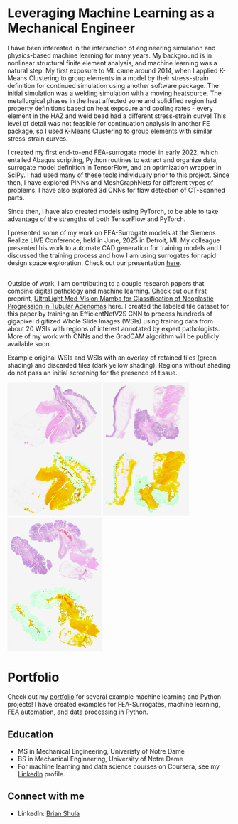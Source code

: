 # Leveraging Machine Learning as a Mechanical Engineer 

I have been interested in the intersection of engineering simulation and physics-based machine learning for many years.  My background is in nonlinear structural finite element analysis, and machine learning was a natural step.  My first exposure to ML came around 2014, when I applied K-Means Clustering to group elements in a model by their stress-strain definition for continued simulation using another software package.  The initial simulation was a welding simulation with a moving heatsource.  The metallurgical phases in the heat affected zone and solidified region had property definitions based on heat exposure and cooling rates - every element in the HAZ and weld bead had a different stress-strain curve!  This level of detail was not feasible for continuation analysis in another FE package, so I used K-Means Clustering to group elements with similar stress-strain curves.

I created my first end-to-end FEA-surrogate model in early 2022, which entailed Abaqus scripting, Python routines to extract and organize data, surrogate model definition in TensorFlow, and an optimization wrapper in SciPy.  I had used many of these tools individually prior to this project.  Since then, I have explored PINNs and MeshGraphNets for different types of problems.  I have also explored 3d CNNs for flaw detection of CT-Scanned parts.

Since then, I have also created models using PyTorch, to be able to take advantage of the strengths of both TensorFlow and PyTorch.

I presented some of my work on FEA-Surrogate models at the Siemens Realize LIVE Conference, held in June, 2025 in Detroit, MI.  My colleague presented his work to automate CAD generation for training models and I discussed the training process and how I am using surrogates for rapid design space exploration.  Check out our presentation [here](Realize_Live2025_Shula_Stephens.pdf).

##

Outside of work, I am contributing to a couple research papers that combine digital pathology and machine learning. Check out our first preprint, [UltraLight Med-Vision Mamba for Classification of Neoplastic Progression in Tubular Adenomas](https://arxiv.org/abs/2508.09339) here.  I created the labeled tile dataset for this paper by training an EfficientNetV2S CNN to process hundreds of gigapixel digitized Whole Slide Images (WSIs) using training data from about 20 WSIs with regions of interest annotated by expert pathologists.  More of my work with CNNs and the GradCAM algorithm will be publicly available soon.

Example original WSIs and WSIs with an overlay of retained tiles (green shading) and discarded tiles (dark yellow shading).  Regions without shading do not pass an initial screening for the presence of tissue.


<img src="combined_1_resized.png" height="300"> <img src="combined_2_resized.png" height="300"> <img src="combined_3_resized.png" height="300"> 

## 

# Portfolio

Check out my [portfolio](https://github.com/brians1982/portfolio) for several example machine learning and Python projects!  I have created examples for FEA-Surrogates, machine learning, FEA automation, and data processing in Python.

##

## Education

- MS in Mechanical Engineering, Univeristy of Notre Dame
- BS in Mechanical Engineering, University of Notre Dame
- For machine learning and data science courses on Coursera, see my [LinkedIn](https://www.linkedin.com/in/brianshula/) profile.

## Connect with me

- LinkedIn: [Brian Shula](https://www.linkedin.com/in/brianshula/)

<!--
**brians1982/brians1982** is a ✨ _special_ ✨ repository because its `README.md` (this file) appears on your GitHub profile.

Here are some ideas to get you started:

- 🔭 I’m currently working on ...
- 🌱 I’m currently learning ...
- 👯 I’m looking to collaborate on ...
- 🤔 I’m looking for help with ...
- 💬 Ask me about ...
- 📫 How to reach me: ...
- 😄 Pronouns: ...
- ⚡ Fun fact: ...
-->

